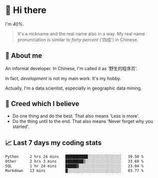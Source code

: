 # 👋 Hi there

I'm *40%*.

> It's a nickname and the real name also in a way.
> My real name pronunciation is similar to *forty percent* ('四成') in Chinese.

## :speech_balloon: About me

An informal developer. In Chinese, I'm called it as '野生的程序员'.

In fact, _development_ is not my main work. It's my hobby.

Actually, I'm a data scientist, especially in geographic data mining.

## :see_no_evil: Creed which I believe

- Do one thing and do the best. That also means 'Less is more'.
- Do the thing until to the end. That also means 'Never forget why you started'.

## :chart_with_upwards_trend: Last 7 days my coding stats

<!--START_SECTION:waka-->

```txt
Python     2 hrs 24 mins   ██████████░░░░░░░░░░░░░░░   39.50 %
Other      2 hrs 3 mins    ████████▒░░░░░░░░░░░░░░░░   33.69 %
SQL        1 hr 24 mins    █████▓░░░░░░░░░░░░░░░░░░░   23.04 %
Markdown   13 mins         █░░░░░░░░░░░░░░░░░░░░░░░░   03.77 %
```

<!--END_SECTION:waka-->

